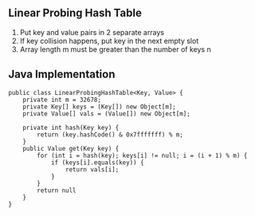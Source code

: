 ## Linear Probing Hash Table ##

1. Put key and value pairs in 2 separate arrays   
2. If key collision happens, put key in the next empty slot
3. Array length m must be greater than the number of keys n

## Java Implementation ##

```
public class LinearProbingHashTable<Key, Value> {
    private int m = 32678;
    private Key[] keys = (Key[]) new Object[m];
    private Value[] vals = (Value[]) new Object[m];
    
    private int hash(Key key) {
        return (key.hashCode() & 0x7fffffff) % m;
    }
    public Value get(Key key) {
        for (int i = hash(key); keys[i] != null; i = (i + 1) % m) {
            if (keys[i].equals(key)) {
                return vals[i];
            }
        }
        return null
    }
}
```
